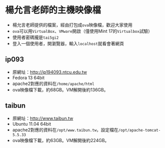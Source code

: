# 楊允言老師的主機映像檔
* 楊允言老師提供的檔案，經由打包成`ova`映像檔，歡迎大家使用
* `ova`可以用`VirtualBox`、`VMware`開啟（僅使用Mint 17的`Virtualbox`試驗）
* 使用者密碼攏是`tai5gi2`
* 登入一個使用者，開瀏覽器，輸入`localhost`就看會著網頁

## ip093
* 原網址：<http://ip194093.ntcu.edu.tw>
* Fedora 13 64bit
* apache2對應的資料在`/home/apache/html`
* ova映像檔下載，約68GB。VM解開後約136GB。

## taibun
* 原網址：<http://www.taibun.tw>
* Ubuntu 11.04 64bit
* apache2對應的資料在`/opt/www.taibun.tw`，設定檔在`/opt/apache-tomcat-5.5.33`
* ova映像檔下載，約63GB。VM解開後約224GB。
